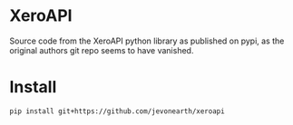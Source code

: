 XeroAPI
=======

Source code from the XeroAPI python library as published on pypi, as the original authors git repo seems to have vanished.

Install
====
`pip install git+https://github.com/jevonearth/xeroapi`
